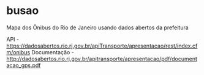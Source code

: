 # busao
Mapa dos Ônibus do Rio de Janeiro usando dados abertos da prefeitura

API - https://dadosabertos.rio.rj.gov.br/apiTransporte/apresentacao/rest/index.cfm/onibus
Documentação - http://dadosabertos.rio.rj.gov.br/apitransporte/apresentacao/pdf/documentacao_gps.pdf
